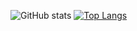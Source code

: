 ![GitHub stats](https://github-readme-stats.vercel.app/api?username=rampantspark&show_icons=true&theme=synthwave&count_private=true)
[![Top Langs](https://github-readme-stats.vercel.app/api/top-langs/?username=rampantspark&theme=synthwave&langs_count=4&hide=css,asp.net,html,scss,shell,typescript,glsl,haxe,meson,php,javascript)](https://github.com/anuraghazra/github-readme-stats)

